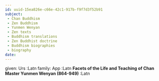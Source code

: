 ```yaml
---
id: uuid-15ea826e-c66e-42c1-917b-f9f7d3f52b91
subject: 
 - Chan Buddhism
 - Zen Buddhism
 - Yunmen Wenyan
 - Zen texts
 - Buddhism translations
 - Zen Buddhist doctrine
 - Buddhism biographies
 - biography
date: 
---
```


given: Urs :Latn
family: App :Latn
**Facets of the Life and Teaching of Chan Master Yunmen Wenyan (864-949)** :Latn